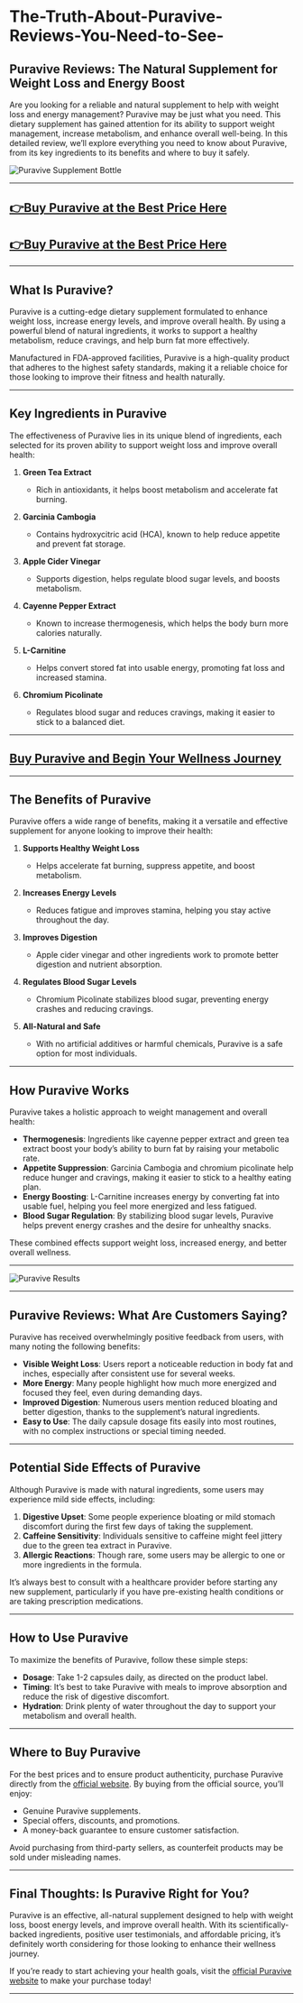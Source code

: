 # The-Truth-About-Puravive-Reviews-You-Need-to-See-



## Puravive Reviews: The Natural Supplement for Weight Loss and Energy Boost  

Are you looking for a reliable and natural supplement to help with weight loss and energy management? Puravive may be just what you need. This dietary supplement has gained attention for its ability to support weight management, increase metabolism, and enhance overall well-being. In this detailed review, we’ll explore everything you need to know about Puravive, from its key ingredients to its benefits and where to buy it safely.

![Puravive Supplement Bottle](https://github.com/user-attachments/assets/9e779f6e-3908-44ff-b733-e06f65b30477)  

---

## [👉Buy Puravive at the Best Price Here](https://tinyurl.com/bdev4nn2)  
## [👉Buy Puravive at the Best Price Here](https://tinyurl.com/bdev4nn2)  

---

## What Is Puravive?  

Puravive is a cutting-edge dietary supplement formulated to enhance weight loss, increase energy levels, and improve overall health. By using a powerful blend of natural ingredients, it works to support a healthy metabolism, reduce cravings, and help burn fat more effectively.  

Manufactured in FDA-approved facilities, Puravive is a high-quality product that adheres to the highest safety standards, making it a reliable choice for those looking to improve their fitness and health naturally.

---

## Key Ingredients in Puravive  

The effectiveness of Puravive lies in its unique blend of ingredients, each selected for its proven ability to support weight loss and improve overall health:

1. **Green Tea Extract**  
   - Rich in antioxidants, it helps boost metabolism and accelerate fat burning.  

2. **Garcinia Cambogia**  
   - Contains hydroxycitric acid (HCA), known to help reduce appetite and prevent fat storage.  

3. **Apple Cider Vinegar**  
   - Supports digestion, helps regulate blood sugar levels, and boosts metabolism.  

4. **Cayenne Pepper Extract**  
   - Known to increase thermogenesis, which helps the body burn more calories naturally.  

5. **L-Carnitine**  
   - Helps convert stored fat into usable energy, promoting fat loss and increased stamina.  

6. **Chromium Picolinate**  
   - Regulates blood sugar and reduces cravings, making it easier to stick to a balanced diet.

---

## [Buy Puravive and Begin Your Wellness Journey](https://tinyurl.com/bdev4nn2)  

---

## The Benefits of Puravive  

Puravive offers a wide range of benefits, making it a versatile and effective supplement for anyone looking to improve their health:

1. **Supports Healthy Weight Loss**  
   - Helps accelerate fat burning, suppress appetite, and boost metabolism.  

2. **Increases Energy Levels**  
   - Reduces fatigue and improves stamina, helping you stay active throughout the day.  

3. **Improves Digestion**  
   - Apple cider vinegar and other ingredients work to promote better digestion and nutrient absorption.  

4. **Regulates Blood Sugar Levels**  
   - Chromium Picolinate stabilizes blood sugar, preventing energy crashes and reducing cravings.  

5. **All-Natural and Safe**  
   - With no artificial additives or harmful chemicals, Puravive is a safe option for most individuals.  

---

## How Puravive Works  

Puravive takes a holistic approach to weight management and overall health:  

- **Thermogenesis**: Ingredients like cayenne pepper extract and green tea extract boost your body’s ability to burn fat by raising your metabolic rate.  
- **Appetite Suppression**: Garcinia Cambogia and chromium picolinate help reduce hunger and cravings, making it easier to stick to a healthy eating plan.  
- **Energy Boosting**: L-Carnitine increases energy by converting fat into usable fuel, helping you feel more energized and less fatigued.  
- **Blood Sugar Regulation**: By stabilizing blood sugar levels, Puravive helps prevent energy crashes and the desire for unhealthy snacks.

These combined effects support weight loss, increased energy, and better overall wellness.  

---

![Puravive Results](https://github.com/user-attachments/assets/a5db1d0c-dfcf-4274-b189-06d5f644ddbc)  

---

## Puravive Reviews: What Are Customers Saying?  

Puravive has received overwhelmingly positive feedback from users, with many noting the following benefits:  

- **Visible Weight Loss**: Users report a noticeable reduction in body fat and inches, especially after consistent use for several weeks.  
- **More Energy**: Many people highlight how much more energized and focused they feel, even during demanding days.  
- **Improved Digestion**: Numerous users mention reduced bloating and better digestion, thanks to the supplement’s natural ingredients.  
- **Easy to Use**: The daily capsule dosage fits easily into most routines, with no complex instructions or special timing needed.  

---

## Potential Side Effects of Puravive  

Although Puravive is made with natural ingredients, some users may experience mild side effects, including:  

1. **Digestive Upset**: Some people experience bloating or mild stomach discomfort during the first few days of taking the supplement.  
2. **Caffeine Sensitivity**: Individuals sensitive to caffeine might feel jittery due to the green tea extract in Puravive.  
3. **Allergic Reactions**: Though rare, some users may be allergic to one or more ingredients in the formula.  

It’s always best to consult with a healthcare provider before starting any new supplement, particularly if you have pre-existing health conditions or are taking prescription medications.  

---

## How to Use Puravive  

To maximize the benefits of Puravive, follow these simple steps:  

- **Dosage**: Take 1-2 capsules daily, as directed on the product label.  
- **Timing**: It’s best to take Puravive with meals to improve absorption and reduce the risk of digestive discomfort.  
- **Hydration**: Drink plenty of water throughout the day to support your metabolism and overall health.  

---

## Where to Buy Puravive  

For the best prices and to ensure product authenticity, purchase Puravive directly from the [official website](https://tinyurl.com/bdev4nn2). By buying from the official source, you’ll enjoy:  

- Genuine Puravive supplements.  
- Special offers, discounts, and promotions.  
- A money-back guarantee to ensure customer satisfaction.  

Avoid purchasing from third-party sellers, as counterfeit products may be sold under misleading names.  

---

## Final Thoughts: Is Puravive Right for You?  

Puravive is an effective, all-natural supplement designed to help with weight loss, boost energy levels, and improve overall health. With its scientifically-backed ingredients, positive user testimonials, and affordable pricing, it’s definitely worth considering for those looking to enhance their wellness journey.  

If you’re ready to start achieving your health goals, visit the [official Puravive website](https://tinyurl.com/bdev4nn2) to make your purchase today!  

---


